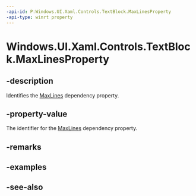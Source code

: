 ```yaml
---
-api-id: P:Windows.UI.Xaml.Controls.TextBlock.MaxLinesProperty
-api-type: winrt property
---
```


<!-- Property syntax
public Windows.UI.Xaml.DependencyProperty MaxLinesProperty { get; }
-->

# Windows.UI.Xaml.Controls.TextBlock.MaxLinesProperty

## -description
Identifies the [MaxLines](textblock_maxlines.md) dependency property.



## -property-value
The identifier for the [MaxLines](textblock_maxlines.md) dependency property.

## -remarks

## -examples

## -see-also
